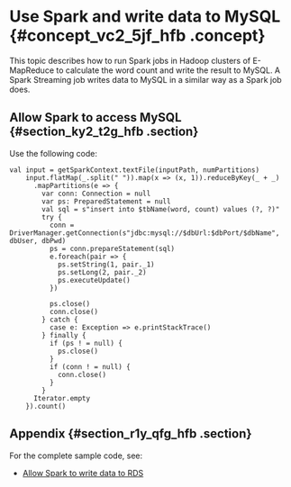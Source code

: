 # Use Spark and write data to MySQL {#concept_vc2_5jf_hfb .concept}

This topic describes how to run Spark jobs in Hadoop clusters of E-MapReduce to calculate the word count and write the result to MySQL. A Spark Streaming job writes data to MySQL in a similar way as a Spark job does.

## Allow Spark to access MySQL {#section_ky2_t2g_hfb .section}

Use the following code:

```
val input = getSparkContext.textFile(inputPath, numPartitions)
    input.flatMap(_.split(" ")).map(x => (x, 1)).reduceByKey(_ + _)
      .mapPartitions(e => {
        var conn: Connection = null
        var ps: PreparedStatement = null
        val sql = s"insert into $tbName(word, count) values (?, ?)"
        try {
          conn = DriverManager.getConnection(s"jdbc:mysql://$dbUrl:$dbPort/$dbName", dbUser, dbPwd)
          ps = conn.prepareStatement(sql)
          e.foreach(pair => {
            ps.setString(1, pair._1)
            ps.setLong(2, pair._2)
            ps.executeUpdate()
          })

          ps.close()
          conn.close()
        } catch {
          case e: Exception => e.printStackTrace()
        } finally {
          if (ps ! = null) {
            ps.close()
          }
          if (conn ! = null) {
            conn.close()
          }
        }
      Iterator.empty
    }).count()
```

## Appendix {#section_r1y_qfg_hfb .section}

For the complete sample code, see:

-   [Allow Spark to write data to RDS](https://github.com/aliyun/aliyun-emapreduce-demo/blob/master-2/src/main/scala/com/aliyun/emr/example/spark/RDSSample1.scala)

